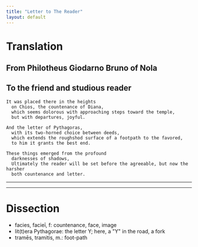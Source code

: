 ```yaml
---
title: "Letter to The Reader"
layout: default
---
```


# Translation

## From Philotheus Giodarno Bruno of Nola

## To the friend and studious reader

    It was placed there in the heights
      on Chios, the countenance of Diana,
      which seems dolorous with approaching steps toward the temple,
      but with departures, joyful.

    And the letter of Pythagoras,
      with its two-horned choice between deeds,
      which extends the roughshod surface of a footpath to the favored,
      to him it grants the best end.

    These things emerged from the profound 
      darknesses of shadows,
      Ultimately the reader will be set before the agreeable, but now the harsher
      both countenance and letter.

----
----

# Dissection

* facies, facieī, f: countenance, face, image
* lit(t)era Pythagorae: the letter Y; here, a "Y" in the road, a fork
* tramēs, tramitis, m.: foot-path
